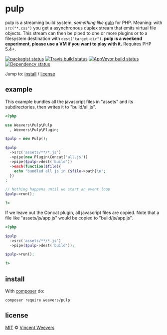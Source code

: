 # pulp

pulp is a streaming build system, *something like* [gulp](http://gulpjs.com/) for PHP. Meaning: with `src("*.css")` you get a asynchronous duplex stream that emits virtual file objects. This stream can then be piped to one or more plugins or to a filesystem destination with `dest("target-dir")`. **pulp is a weekend experiment, please use a VM if you want to play with it.** Requires PHP 5.4+.

[![packagist status](https://img.shields.io/packagist/v/weevers/pulp.svg?style=flat-square)](https://packagist.org/packages/weevers/pulp) [![Travis build status](https://img.shields.io/travis/vweevers/php-pulp.svg?style=flat-square&label=travis)](http://travis-ci.org/vweevers/php-pulp) [![AppVeyor build status](https://img.shields.io/appveyor/ci/vweevers/php-pulp.svg?style=flat-square&label=appveyor)](https://ci.appveyor.com/project/vweevers/php-pulp) [![Dependency status](https://www.versioneye.com/user/projects/551ac01e3661f134fe0001d5/badge.svg?style=flat-square)](https://www.versioneye.com/user/projects/551ac01e3661f134fe0001d5)

Jump to: [install](#install) / [license](#license)

## example

This example bundles all the javascript files in "assets" and its subdirectories, then writes it to "build/all.js".

```php
<?php

use Weevers\Pulp\Pulp
  , Weevers\Pulp\Plugin;

$pulp = new Pulp();

$pulp
  ->src('assets/**/*.js')
  ->pipe(new Plugin\Concat('all.js'))
  ->pipe($pulp->dest('build'))
  ->each(function($file){
    echo "bundled all js in {$file->path}\n";
  })
;

// Nothing happens until we start an event loop
$pulp->run();

?>
```

If we leave out the Concat plugin, all javascript files are copied. Note that a file like "assets/js/app.js" would be copied to "build/js/app.js".

```php
<?php

$pulp
  ->src('assets/**/*.js')
  ->pipe($pulp->dest('build'));

$pulp->run();

?>
```

## install

With [composer](https://getcomposer.org/) do:

```
composer require weevers/pulp
```

## license

[MIT](http://opensource.org/licenses/MIT) © [Vincent Weevers](http://vincentweevers.nl)
